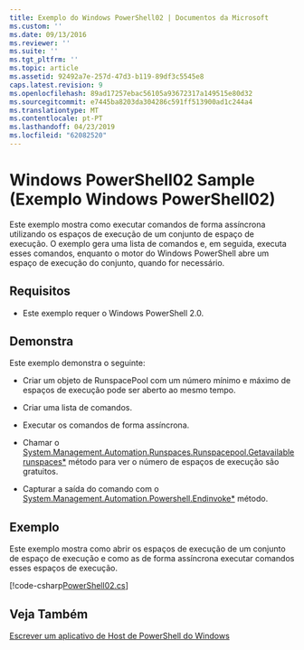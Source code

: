 ```yaml
---
title: Exemplo do Windows PowerShell02 | Documentos da Microsoft
ms.custom: ''
ms.date: 09/13/2016
ms.reviewer: ''
ms.suite: ''
ms.tgt_pltfrm: ''
ms.topic: article
ms.assetid: 92492a7e-257d-47d3-b119-89df3c5545e8
caps.latest.revision: 9
ms.openlocfilehash: 89ad17257ebac56105a93672317a149515e80d32
ms.sourcegitcommit: e7445ba8203da304286c591ff513900ad1c244a4
ms.translationtype: MT
ms.contentlocale: pt-PT
ms.lasthandoff: 04/23/2019
ms.locfileid: "62082520"
---
```

# <a name="windows-powershell02-sample"></a>Windows PowerShell02 Sample (Exemplo Windows PowerShell02)

Este exemplo mostra como executar comandos de forma assíncrona utilizando os espaços de execução de um conjunto de espaço de execução. O exemplo gera uma lista de comandos e, em seguida, executa esses comandos, enquanto o motor do Windows PowerShell abre um espaço de execução do conjunto, quando for necessário.

## <a name="requirements"></a>Requisitos

- Este exemplo requer o Windows PowerShell 2.0.

## <a name="demonstrates"></a>Demonstra

Este exemplo demonstra o seguinte:

- Criar um objeto de RunspacePool com um número mínimo e máximo de espaços de execução pode ser aberto ao mesmo tempo.

- Criar uma lista de comandos.

- Executar os comandos de forma assíncrona.

- Chamar o [System.Management.Automation.Runspaces.Runspacepool.Getavailablerunspaces*](/dotnet/api/System.Management.Automation.Runspaces.RunspacePool.GetAvailableRunspaces) método para ver o número de espaços de execução são gratuitos.

- Capturar a saída do comando com o [System.Management.Automation.Powershell.Endinvoke*](/dotnet/api/System.Management.Automation.PowerShell.EndInvoke) método.

## <a name="example"></a>Exemplo

Este exemplo mostra como abrir os espaços de execução de um conjunto de espaço de execução e como as de forma assíncrona executar comandos esses espaços de execução.

[!code-csharp[PowerShell02.cs](../../powershell-sdk-samples/SDK-2.0/csharp/PowerShell02/PowerShell02.cs#L11-L96 "PowerShell02.cs")]

## <a name="see-also"></a>Veja Também

[Escrever um aplicativo de Host de PowerShell do Windows](./writing-a-windows-powershell-host-application.md)